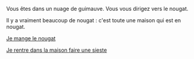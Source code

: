 Vous êtes dans un nuage de guimauve.  Vous vous dirigez vers le nougat.

Il y a vraiment beaucoup de nougat : c'est toute une maison qui est en nougat.

[Je mange le nougat](manger/nougat.md)

[Je rentre dans la maison faire une sieste](../../../feu-de-camp.md)
